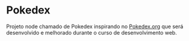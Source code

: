 # Pokedex
Projeto node chamado de Pokedex inspirando no [Pokedex.org](https://pokedex.org/) que será desenvolvido e melhorado durante o curso de desenvolvimento web.

